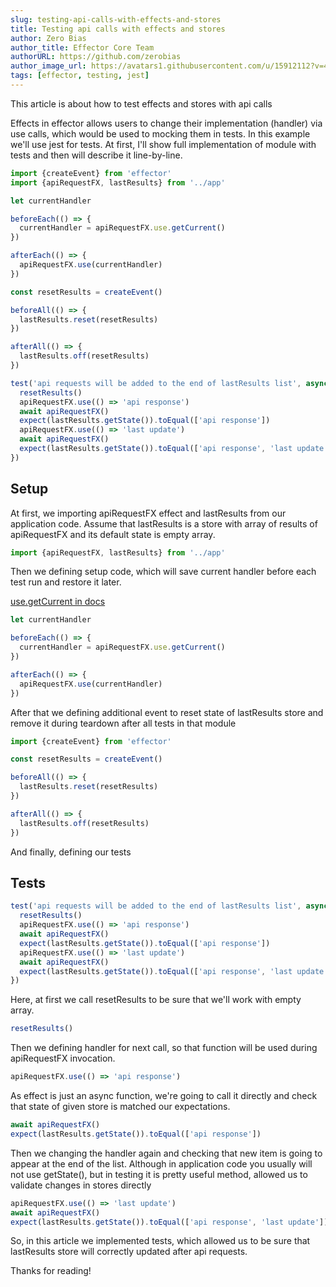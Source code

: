 ```yaml
---
slug: testing-api-calls-with-effects-and-stores
title: Testing api calls with effects and stores
author: Zero Bias
author_title: Effector Core Team
authorURL: https://github.com/zerobias
author_image_url: https://avatars1.githubusercontent.com/u/15912112?v=4
tags: [effector, testing, jest]
---
```


This article is about how to test effects and stores with api calls

<!--truncate-->

Effects in effector allows users to change their implementation (handler) via use calls, which would be used to mocking them in tests.
In this example we'll use jest for tests. At first, I'll show full implementation of module with tests and then will describe it line-by-line.

```js
import {createEvent} from 'effector'
import {apiRequestFX, lastResults} from '../app'

let currentHandler

beforeEach(() => {
  currentHandler = apiRequestFX.use.getCurrent()
})

afterEach(() => {
  apiRequestFX.use(currentHandler)
})

const resetResults = createEvent()

beforeAll(() => {
  lastResults.reset(resetResults)
})

afterAll(() => {
  lastResults.off(resetResults)
})

test('api requests will be added to the end of lastResults list', async () => {
  resetResults()
  apiRequestFX.use(() => 'api response')
  await apiRequestFX()
  expect(lastResults.getState()).toEqual(['api response'])
  apiRequestFX.use(() => 'last update')
  await apiRequestFX()
  expect(lastResults.getState()).toEqual(['api response', 'last update'])
})
```

## Setup

At first, we importing apiRequestFX effect and lastResults from our application code.
Assume that lastResults is a store with array of results of apiRequestFX and its default state is empty array.

```js
import {apiRequestFX, lastResults} from '../app'
```

Then we defining setup code, which will save current handler before each test run and restore it later.

[use.getCurrent in docs](https://effector.dev/docs/api/effector/effect/#use-getcurrent)

```js
let currentHandler

beforeEach(() => {
  currentHandler = apiRequestFX.use.getCurrent()
})

afterEach(() => {
  apiRequestFX.use(currentHandler)
})
```

After that we defining additional event to reset state of lastResults store and remove it during teardown after all tests in that module

```js
import {createEvent} from 'effector'

const resetResults = createEvent()

beforeAll(() => {
  lastResults.reset(resetResults)
})

afterAll(() => {
  lastResults.off(resetResults)
})
```

And finally, defining our tests

## Tests

```js
test('api requests will be added to the end of lastResults list', async () => {
  resetResults()
  apiRequestFX.use(() => 'api response')
  await apiRequestFX()
  expect(lastResults.getState()).toEqual(['api response'])
  apiRequestFX.use(() => 'last update')
  await apiRequestFX()
  expect(lastResults.getState()).toEqual(['api response', 'last update'])
})
```

Here, at first we call resetResults to be sure that we'll work with empty array.

```js
resetResults()
```

Then we defining handler for next call, so that function will be used during apiRequestFX invocation.

```js
apiRequestFX.use(() => 'api response')
```

As effect is just an async function, we're going to call it directly and check that state of given store is matched our expectations.

```js
await apiRequestFX()
expect(lastResults.getState()).toEqual(['api response'])
```

Then we changing the handler again and checking that new item is going to appear at the end of the list.
Although in application code you usually will not use getState(), but in testing it is pretty useful method, allowed us to validate changes in stores directly

```js
apiRequestFX.use(() => 'last update')
await apiRequestFX()
expect(lastResults.getState()).toEqual(['api response', 'last update'])
```

So, in this article we implemented tests, which allowed us to be sure that lastResults store will correctly updated after api requests.

Thanks for reading!
